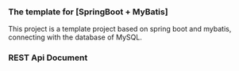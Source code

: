 ### The template for [SpringBoot + MyBatis]
This project is a template project based on spring boot and mybatis, connecting with the database of MySQL.

### REST Api Document
